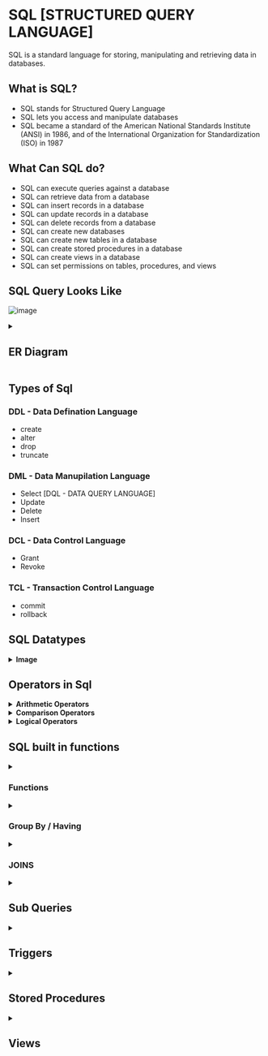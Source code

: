 
# SQL [STRUCTURED QUERY LANGUAGE]

SQL is a standard language for storing, manipulating and retrieving data in databases.

## What is SQL?
- SQL stands for Structured Query Language
- SQL lets you access and manipulate databases
- SQL became a standard of the American National Standards Institute (ANSI) in 1986, and of the International Organization for Standardization (ISO) in 1987

## What Can SQL do?
- SQL can execute queries against a database
- SQL can retrieve data from a database
- SQL can insert records in a database
- SQL can update records in a database
- SQL can delete records from a database
- SQL can create new databases
- SQL can create new tables in a database
- SQL can create stored procedures in a database
- SQL can create views in a database
- SQL can set permissions on tables, procedures, and views

## SQL Query Looks Like
 
![image](https://user-images.githubusercontent.com/80267318/204763077-68928869-8128-4d64-bbf5-4ed9817f9f8e.png)

<details>
 <summary><h2>ER Diagram</h2></summary><br>
 
## ER Diagram
An Entity Relationship Diagram is a diagram that represents relationships among entities in a database. It is commonly known as an ER Diagram.

## What is an ER Model?
 
An Entity-Relationship Model represents the structure of the database with the help of a diagram. ER Modelling is a systematic process to design a database as it would require you to analyze all data requirements before implementing your database.

## Symbols Used in ER Diagrams
- Rectangles: This Entity Relationship Diagram symbol represents entity types
- Ellipses: This symbol represents attributes
- Diamonds: This symbol represents relationship types
- Lines: It links attributes to entity types and entity types with other relationship types
- Primary key: Here, it underlines the attributes 
- Double Ellipses: Represents multi-valued attributes


 ### Components of ER Diagram
You base an ER Diagram on three basic concepts:

![image](https://user-images.githubusercontent.com/80267318/204767802-a6bbeca7-7367-45c6-9632-9bceb1136c46.png)

 #### Entities
 <details>
 <summary><b> An entity can be either a living or non-living component.</b></summary><br>

![image](https://user-images.githubusercontent.com/80267318/204769508-7fd77101-3bc7-488e-bd23-5e6aad504737.png)

- Weak Entity => An entity that makes reliance over another entity is called a weak entity

![image](https://user-images.githubusercontent.com/80267318/204769770-4c696309-3c18-4188-8e95-cc5e512f34f4.png)
 </details
 


#### Attributes
 
 <details>
 <summary><b>An attribute exhibits the properties of an entity.</b></summary><br>
 
- Key Attribute => Key attribute uniquely identifies an entity from an entity set. It underlines the text of a key attribute.

![image](https://user-images.githubusercontent.com/80267318/204770087-ffa276a7-3e50-41f9-98e4-6f135e044199.png)

- Composite Attribute => An attribute that is composed of several other attributes is known as a composite attribute.

![image](https://user-images.githubusercontent.com/80267318/204770241-30994b89-3e6b-49d5-8e58-2642428ade8e.png)

- Multivalued Attribute => Some attributes can possess over one value, those attributes are called multivalued attributes.

![image](https://user-images.githubusercontent.com/80267318/204770436-8626c951-4474-4a48-81a6-1f4a3e308609.png)

- Derived Attribute => An attribute that can be derived from other attributes of the entity is known as a derived attribute.

![image](https://user-images.githubusercontent.com/80267318/204770552-730e7206-a005-4e2b-b0f6-8aad7d39609d.png)

</details>

#### Relationships

 <details>
 <summary><b>There are 4 types of relationship they are </b></summary><br>

- One-to-One Relationships

![image](https://user-images.githubusercontent.com/80267318/204770991-763da9ee-ba4b-41d7-a713-6fe4e4323290.png)

- One-to-Many Relationships

![image](https://user-images.githubusercontent.com/80267318/204770683-acf089dd-edfc-4dc8-b2f4-ec5bd52de838.png)

- Many-to-One Relationships

![image](https://user-images.githubusercontent.com/80267318/204770738-c47d2079-8092-460c-9400-7d0336fb3755.png)

- Many-to-Many Relationships

![image](https://user-images.githubusercontent.com/80267318/204770783-1c9cec05-f695-4705-ae9b-30c0cbaf29a8.png)

</details>

 </details>

## Types of Sql 

### DDL - Data Defination Language
- create
- alter
- drop
- truncate

### DML - Data Manupilation Language
 - Select [DQL - DATA QUERY LANGUAGE] 
 - Update
 - Delete
 - Insert
 
 ### DCL - Data Control Language
  - Grant
  - Revoke
  
 ### TCL - Transaction Control Language
  - commit
  - rollback
  
## SQL Datatypes

<details>
<summary><b>Image</b></summary><br>

![image](https://user-images.githubusercontent.com/80267318/204773960-369b5193-5193-4390-9f44-8c03e53f0a19.png)

</details>

## Operators in Sql 
 
<details>
 <summary><b> Arithmetic Operators</b></summary><br>
<ul>
 <li>[+]</li> 
 <li>[-]</li>
 <li>[/]</li> 
 <li>[*]</li> 
 <li>[%}</li>
</ul>
 </details>
 
<details>
 <summary><b> Comparison Operators </b></summary><br>
 <ul>
 <li><, <=</li> 
 <li> >, >=</li>
 <li> =, !=</li> 
 <li>!<, !></li> 
</ul>
 </details>
  
<details>
 <summary><b> Logical Operators</b></summary><br>
 <ul>
 <li>Any</li> 
 <li>All</li>
 <li>And</li> 
 <li>OR/IN </li> 
 <li>Between</li>
 <li>Exists</li>
  <li>Not</li>
</ul>

 </details>
 
 ## SQL built in functions 
<details>
 <summary><h3> Functions </h3></summary><br>
 <details>
 <summary><b>Show Databases </b></summary><br>
 
 This is used for listing all present databases.
 
  #### Syntax => 
  ```sql 
     show databases;
  ```
</details>

 <details>
 <summary><b>use [db_name]  </b></summary><br>
 
This command is used for selecting the database for futher operations
 
 #### Syntax =>
  ```sql
  // let db name = employee
  use Employee
  ````
 </details>

<details>
 <summary><b> show tables  </b></summary><br>
  
  this command is used for listing all the tables present in a database 
  
  #### Syntax =>
  ```sql
  // let db name = employee
  use Employee
  show TABLES:
 ```
</details>
  
<details>
 <summary><b> Describe [table name] </b></summary><br> 
 
 this command is used for getting the structure/schema of table present in a database
 
 #### Syntax =>
  ```sql
  // let db name = employee and table name => emp_data
  use Employee
  describe emp_data;
  ```
  </details>
 
<details>
 <summary><b> Distinct  </b></summary><br>
 
 this keyword is used for fetch unique data of the selected attribute
 
 #### Syntax =>
  ```sql
  // let db name = employee
  use Employee
 
 SELECT DISTINCT <attribute name> FROM <table name>;
 
 // example
  SELECT DISTINCT city FROM emp_data;
  ```
   </details>
 
<details>
 <summary><b> count()  </b></summary><br>
 
 this function is used for getting the total count of the row from  selected attribute
 
 #### Syntax =>
  ```sql
  // let db name = employee
  use Employee
 
 SELECT COUNT(<attribute name>) FROM <table name>;
 
 // example
  SELECT COUNT(name) FROM emp_data;
  ```
  </details>
  
<details>
 <summary><b> AS </b></summary><br>
 
 SQL aliases are used to give a table, or a column in a table, a temporary name.
 
 #### Syntax =>
  ```sql
  // let db name = employee
  use Employee
 
 SELECT COUNT(<attribute name>) AS <temp_name> FROM <table name>;
 
 // example
  SELECT COUNT(name) AS total_name FROM emp_data;
  ```
  </details>
 
<details>
 <summary><b> SUM()</b></summary><br>
 
 The SUM() function returns the total sum of a numeric column. 
 
 #### Syntax =>
  ```sql
  // let db name = employee
  use Employee
 
 SELECT SUM(<attribute name>) AS <temp_name> FROM <table name>;
 
 // example
  SELECT SUM(salary) AS totalSalary FROM emp_data;
  ```
  </details>
  
 <details>
 <summary><b> AVG() </b></summary><br>
 
 The AVG() function returns the avrage of a numeric column. 
 
 #### Syntax =>
  ```sql
  // let db name = employee
  use Employee
 
 SELECT AVG(<attribute name>) AS <temp_name> FROM <table name>;
 
 // example
  SELECT AVG(salary) AS avgsalary FROM emp_data;
  ```
   </details>
   
<details>
 <summary><b> WHERE CLAUSE </b></summary><br>
 
 The Where Clause is used for applying conditions in a query.
 
 #### Syntax =>
  ```sql
  // let db name = employee
  use Employee
 
 SELECT * FROM <Table Name> WHERE <condition>;
 
 // example
 1. SELECT * FROM emp_data WHERE age>22;
 
 2. SELECT Name, Gender, City FROM emp_data WHERE Gender = 'F';
  ```
  
  </details>
 
<details>
 <summary><b> OR/IN </b></summary><br>
 
 The OR operator displays a record if any of the conditions separated by OR is TRUE. The IN operator allows you to specify multiple values in a WHERE claus
 
 example - 
 ```sql 
 // Both work as same
   SELECT Name, Gender, City FROM emp_data WHERE city = 'indore' OR city='pune';
 
   SELECT Name, Gender, City FROM emp_data WHERE city IN ('indore', 'pune');
 ```
  </details>
 
<details>
 <summary><b> Between </b></summary><br>
 
 The BETWEEN operator selects values within a given range. The values can be numbers, text, or dates. The BETWEEN operator is inclusive: begin and end values are included. 
 
 example - 
 ```sql 
 SELECT * FROM emp_data WHERE doj BETWEEN '2001-01-01' AND '2010-01-01';
 ```
  </details>
 
<details>
 <summary><b> AND </b></summary><br>
 
 The AND operator displays a record if all the conditions separated by AND are TRUE.
 
 example - 
 ```sql 
 SELECT * FROM emp_data WHERE age>23 AND gender='M';
 ```
  </details>
  
 <details>
 <summary><b> NOT </b></summary><br>
 
 The NOT operator displays a record if the condition(s) is NOT TRUE.
 
 example - 
 ```sql 
 SELECT name, age, salary FROM emp_data WHERE NOT city = 'indore';
 ```
 
  </details>
 
<details>
 <summary><b> Combine Query of AND,OR and NOT </b></summary><br>
 
example - 
```sql
 SELECT name, age, salary , city FROM emp_data WHERE Not city='Mumbai' AND ( city = 'Banglore' OR city ='ujjain');
```
  </details>
  
<details>
 <summary><b> Order By  </b></summary><br>

The ORDER BY keyword is used to sort the result-set in ascending or descending order.The ORDER BY keyword sorts the records in ascending order by default. To sort the records in descending order, use the DESC keyword.

example - 
 ```sql 
 //ascending order
 SELECT * FROM emp_data  WHERE age>23 AND gender='M' ORDER BY salary ASC;
 
 //descending order
SELECT * FROM emp_data  WHERE age>23 AND gender='M' ORDER BY salary DESC;
 ```
 
  </details>
  
  
  <details>
 <summary><b> MIN/MAX  </b></summary><br>

The MIN() function returns the smallest value of the selected column.
The MAX() function returns the largest value of the selected column.

example - 
 ```sql 
 //min
 SELECT name, MIN(age) as min_age from emp_data;
 
 SELECT name, age as min_age from emp_data WHERE age = (SELECT MIN(age) from emp_data);

 //max
SELECT name, MAX(age) as max_age from emp_data;

SELECT name, age as max_age from emp_data WHERE age = (SELECT MAX(age) from emp_data);
 ```
 
  </details>
  
  
   <details>
 <summary><b> Repeat  </b></summary><br>
 
 it is used for repeation.

example - 
 ```sql 
 //syntax
  SELECT REPEAT(<repeat_name>, how many times you want to repeat) as repeated_name;
 
 SELECT REPEAT("aman", 10) as repeated_name;
 ```
 
  </details>
  
  
<details>
 <summary><b> Date  </b></summary><br>

<details>
 <summary><b> curDate() / CURRENT_DATE </b></summary><br>
 
 this is used for getting the current date.
 
example - 
 ```sql 
 //syntax
SELECT CURRENT_DATE as date;

SELECT curDate() as date;
 ```
  </details>
  
  <details>
 <summary><b> curTime() / CURRENT_TIME </b></summary><br>
 
 this is used for getting the current Time.
 
example - 
 ```sql 
 //syntax
SELECT CURRENT_TIME as date;

SELECT curTime() as date;
 ```
  </details>
  
  <details>
 <summary><b> now() / CURRENT_TIMESTAMP </b></summary><br>
 
 this is used for getting the current date and time.
 
example - 
 ```sql 
 //syntax
SELECT CURRENT_TIMESTAMP as date;

SELECT now() as date;
 ```
  </details>
 
  </details>
  
  <details>
 <summary><b> Math Operation  </b></summary><br>

example - 
 ```sql 
 // addition
 SELECT (10+80) AS Addition;
 
 //subtraction
SELECT (10-80) AS Subtraction;

//divide
SELECT (80/10) AS division;

//mutiply
SELECT (10*80) AS Multiplication;

 ```
  </details>
 

### Strings Function
  
<details><summary><b>upper()/ucase()</b></summary><br> 
 Convert words into uppercase
 
 ```sql 
 
      SELECT UPPER("aman pandagre") as adminName;
      SELECT UCASE("aman pandagre") as adminName;
 
 ```
 
 </details>
<details><summary><b>lower()/lcase()</b></summary><br>
   Convert words into lowercase
 
 ```sql 
 
       SELECT LOWER("AMAN PANDAGRE") as adminName;
       SELECT LCASE("AMAN PANDAGRE") as adminName;
 
 ```
 
</details>
<details><summary><b>character_length()/char_length()</b></summary><br>
     Returns length of chracter
 
 ```sql 
 
      SELECT CHARACTER_LENGTH("AMAN PANDAGRE") as adminName;
      SELECT CHAR_LENGTH("AMAN PANDAGRE") as adminName;
 
 ```
 
 </details>
<details><summary><b>concat()</b></summary><br>
    
      Concat the two strings
 
 ```sql 
 
     SELECT CONCAT("AM", "AN") as adminName;
 
 ```
 
</details>
<details><summary><b>reverse()</b></summary><br>
    
  REVERSE the strings
 
 ```sql 
 
     SELECT REVERSE("AMAN PANDAGRE") as adminName;
 
 ```
 
 </details>
<details><summary><b>length()</b></summary><br>

  Return the length of String
 
 ```sql 
 
     SELECT LENGTH("I just grind it..") as Len;
 
 ```
 
</details>
<details><summary><b>ltrim()/rtrim()/trim </b></summary><br>

   ltrim means left trim its trims the left side of String.<br>
   rtrim means right trim its trims the right side of String.<br>
   trim  its trims the left and right both side of String
 
 ```sql 

 //ltrim
    SELECT LTRIM("         I just grind it..") as Len;
//rtrim
    SELECT RTRIM("         I just grind it..           ") as Len;
//trim
    SELECT TRIM("         I just grind it..           ") as Len;
 
 ```
 
</details>
<details><summary><b>position()</b></summary><br>
    
      Return the position of String
 
 ```sql 
 
     SELECT POSITION("21" IN "aman PANDAGRE21");
 
 ```
  </details>
 </details>

 <details>
  <summary><h3>Group By / Having</h3></summary><br>
  
 The GROUP BY statement groups rows that have the same values into summary rows, like "find the number of customers in each country".

The GROUP BY statement is often used with aggregate functions (COUNT(), MAX(), MIN(), SUM(), AVG()) to group the result-set by one or more columns.
  
  AND
  
 The HAVING clause was added to SQL because the WHERE keyword cannot be used with aggregate functions.
 
 ```sql
  
    use sql_learn;
  
  //Group By
  
    // get each departmant average age and total salary
    SELECT dept, ROUND(AVG(age)) AS avg_age, SUM(salary) AS sly FROM employees GROUP BY dept;
    
    //select how many employees work on each city
    SELECT COUNT(Emp_Id) AS total_Emp , city FROM employees GROUP BY city ORDER BY COUNT(Emp_Id) DESC;
  
    //select how many employees join on each year
    SELECT YEAR(doj) as year, COUNT(Emp_Id) as total_emp_join FROM employees GROUP BY YEAR(doj) ORDER BY YEAR(doj) DESC;
  
    SELECT product_id, SUM(sell_price * quantity) AS revenue FROM sales GROUP BY product_id;

  //Having
  
      // return the group of department whose average salary is greater then 75000
      SELECT dept, AVG(salary) AS avg_salary FROM employees GROUP BY dept HAVING AVG(salary) > 75000;
  
      // return the group of city whose total salary is greater then 200000
      SELECT city, SUM(salary) AS total_salary FROM employees GROUP BY city HAVING SUM(salary) > 200000;
  
      // return the group of department whose total employees is greater then 2
      SELECT dept, COUNT(*) AS total_emp FROM employees GROUP BY dept HAVING COUNT(*) > 2;
  
      // return the group of department whose total employees is greater then 2 and they not belong to houston city
      SELECT dept, COUNT(*) AS total_emp FROM employees WHERE city != "Houston" GROUP BY dept HAVING COUNT(*) > 2;
  
      // return the group of department whose average salary is greater then 75000 
     // using aggrigate function in having clause that is not used in select
      SELECT dept, COUNT(*) AS total_emp FROM employees GROUP BY dept HAVING AVG(salary) > 75000;
   
  ```
  
 </details>
 
<details>
  <summary><h3> JOINS </h3></summary><br>
   
   A JOIN clause is used to combine rows from two or more tables, based on a related column between them.
   We can join more than one tables 
   there are Five types of joins - 
   
   <ul>
    <li>Inner Join</li>
    <li>Right Join</li>
    <li>Left Join</li>
    <li>Full Join</li>
    <li>Self Join</li>
   </ul>
   
 <details><summary><h5>Inner Join</h5></summary>
   
   The INNER JOIN keyword selects records that have matching values in both tables.
   Note: The INNER JOIN keyword selects all rows from both tables as long as there is a match between the columns. If     there are records in the "table1" table that do not have matches in "table2", these orders will not be shown!

   ![image](https://user-images.githubusercontent.com/80267318/206286434-a2bc37c4-f152-49c0-9755-07b7dedda24b.png)

   ```sql
     
   //Syntax 
   
    SELECT column_name(s)
    FROM table1
    INNER JOIN table2
    ON table1.column_name = table2.column_name;
   
   //example
   
   SELECT * FROM cricket AS c INNER JOIN football AS f ON c.name = f.name;
   Or
   SELECT * FROM cricket AS c INNER JOIN football AS f  USING(name); 
   
   SELECT productcode, productname, textdescription FROM products INNER JOIN productlines USING(productline);
   
   //three table join
   SELECT o.ordernumber, o.status, p.productname, SUM(quantityordered * priceeach) AS revenue FROM orders AS o INNER JOIN orderdetails AS od ON o.ordernumber=od.ordernumber INNER JOIN products AS p ON p.productcode = od.productcode GROUP BY ordernumber;
   
   ```
    
 </details>
   
   
 <details><summary><h5>Right Join</h5></summary>
   
  The RIGHT JOIN keyword returns all records from the right table (table2), and the matching records from the left     table (table1). The result is 0 records from the left side, if there is no match.
     
   ![image](https://user-images.githubusercontent.com/80267318/206287406-8560bf45-27cf-43cd-a0db-591f2429f148.png)

     Note: The RIGHT JOIN keyword returns all records from the right table (table2), even if there are no matches           in the left table (table1).<br>
      In some databases RIGHT JOIN is called RIGHT OUTER JOIN.
     
   ```sql
     
   //Syntax 
   
    SELECT column_name(s)
    FROM table1
    RIGHT JOIN table2
    ON table1.column_name = table2.column_name;
   
   //example
   
   SELECT c.customername, c.phone, e.employeenumber, e.email FROM customers AS c RIGHT JOIN employees AS e ON salesrepemployeenumber=employeenumber ORDER BY              employeenumber;
   
   ```
    
 </details>
   
   
 <details><summary><h5>Left Join</h5></summary>
   
   The LEFT JOIN keyword returns all records from the left table (table1), and the matching records from the right      table (table2). The result is 0 records from the right side, if there is no match.
   Note: The LEFT JOIN keyword returns all records from the left table (Customers), even if there are no matches in      the right table (Orders).<br>
   In some databases LEFT JOIN is called LEFT OUTER JOIN.

   ![image](https://user-images.githubusercontent.com/80267318/206287983-af44dc67-a879-4280-b15f-f4ac0c2968ec.png)

   ```sql
     
   //Syntax 
   
     SELECT column_name(s)
     FROM table1
     LEFT JOIN table2
     ON table1.column_name = table2.column_name;
   
   //example
   
   SELECT c.customernumber, c.customername, status, ordernumber FROM customers AS c LEFT JOIN orders AS o ON c.customernumber = o.customernumber WHERE o.ordernumber IS null;   
   
   ```
    
 </details>
   
 <details><summary><h5>Full Join</h5></summary>
   
   The FULL OUTER JOIN keyword returns all records when there is a match in left (table1) or right (table2) table        records. FULL OUTER JOIN and FULL JOIN are the same.
   Note: The FULL OUTER JOIN keyword returns all matching records from both tables whether the other table matches or    not. So, if there are rows in "Customers" that do not have matches in "Orders", or if there are rows in "Orders"      that do not have matches in "Customers", those rows will be listed as well.<br>
   FULL OUTER JOIN can potentially return very large result-sets!

   ![image](https://user-images.githubusercontent.com/80267318/206288426-f93fcd0a-b6cc-4deb-b00a-c8de33a1a37c.png)
     
   ```sql
     
   //Syntax 
   
    SELECT column_name(s)
    FROM table1
    FULL OUTER JOIN table2
    ON table1.column_name = table2.column_name
    WHERE condition;
   
   //example
   
   SELECT Customers.CustomerName, Orders.OrderID FROM Customers FULL JOIN Orders ON Customers.CustomerID=Orders.CustomerID ORDER BY Customers.CustomerName;
   
   ```
    
 </details>
   
 <details><summary><h5>Self Join</h5></summary>
   
   A self join is a regular join, but the table is joined with itself.

   ```sql
     
   //Syntax 
   
    SELECT column_name(s)
    FROM table1 T1, table1 T2
    WHERE condition;
   
   //example
   
   SELECT concat(m.lastname, ',' , m.firstname) as manager , concat(e.lastname, ',' , e.firstname) as employees FROM employees AS e INNER JOIN employees AS m ON m.employeenumber =  e.reportsto ORDER BY manager;
   
   ```
    
 </details>
    
 </details>
 
  <details><summary><h2>Sub Queries </h2></summary>
   
   <h4> A subquery is select query that is enclosed inside other query. The inner select query is usually used to determine the results of the outer select query</h4>
   
   ![image](https://user-images.githubusercontent.com/80267318/206678672-f22f4f26-16d9-4b9f-b4f3-9cfa32a60992.png)
   
   ```sql
   
   // Subquery with select statement //
   
   // Write a sql query to display department with maximum salary from employees table //
   
   SELECT dept FROM employees WHERE salary = (SELECT MAX(salary) FROM employees);
   
   SELECT emp_name, dept, salary FROM employees WHERE salary < (SELECT AVG(salary) FROM employees);
                                                                      
   // Subquery with insert statement //
   
    INSERT INTO orders
    SELECT prod_id, item, sell_price 
    FROM products 
    WHERE prod_id IN (SELECT prod_id FROM products WHERE sell_price > 1000);   
   
   // Subquery with Update statement //
   
   UPDATE employees SET salary = salary *0.45 WHERE age IN (SELECT age from employees where age >27);
   
   // Subquery with Delete statement //
   
    Delete FROM employees WHERE age IN (SELECT age from employees where age >= 27);
   
   // two different tables //
   
   SELECT productcode, productname, msrp from products WHERE productcode in (SELECT productcode from orderdetails where priceeach <100);
   
   ```

</details>
 
<details>
 <summary><h2>Triggers</h2></summary>

 <h4>A trigger is a user-defined SQL command that is invoked automatically in response to an event such as insert, delete or update</h4>
 
 ```sql
 
 //syntax 
 
 create Trigger
 trigger_name, trigger_time, trigger_event on table_name for each row
 Begin
 ...
 End;
 
 // trigger_time = Before, After
 // trigger_event = Insert, Update, Delete 
 
 // example
 
 //// before insert trigger
 
 ```
 
</details>

<details>
 <summary><h2>Stored Procedures</h2></summary>
 
</details>
   
<details>
 <summary><h2>Views</h2></summary>
 
</details>
